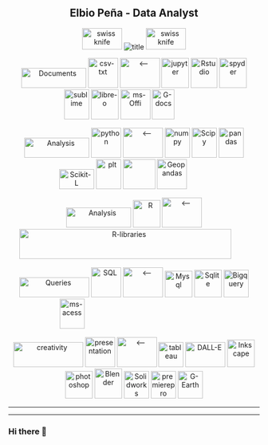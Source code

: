 <H2 align="center"> Elbio Peña - Data Analyst </H3>
<p align="center">
 <img alt="swiss knife" src="https://user-images.githubusercontent.com/110791809/201522585-06804049-f418-441a-a73a-847abc462f73.gif" width="80" height="43">
 <img alt="title" src="https://user-images.githubusercontent.com/110791809/202304398-175faff1-974f-4c63-9040-a5aed3ee955e.png">
 <img alt="swiss knife" src="https://user-images.githubusercontent.com/110791809/201522585-06804049-f418-441a-a73a-847abc462f73.gif" width="80" height="43" >
</p>
<div  align="center" backgroun="#ccddcc"> 
<p>
  <img alt="Documents" src="https://user-images.githubusercontent.com/110791809/202486624-dea06b8b-d36d-4847-b33c-fcb619308e48.png" width=130 height=40>
  <img alt="csv-txt" src="https://user-images.githubusercontent.com/110791809/201526502-18edea89-bfe7-4843-9089-58c1c268a256.png" width="60" height="60" >
  <img alt="<--" src="https://user-images.githubusercontent.com/110791809/202056244-49761759-68ed-4cb5-a925-21076212d254.jpg" width=80 height=60>
  <img alt="jupyter" src="https://user-images.githubusercontent.com/110791809/201928917-9f346895-3cbf-4c14-bad6-4aaac3ca6122.png" width=55 height=60>
  <img alt="Rstudio" src="https://user-images.githubusercontent.com/110791809/201929062-d01c4c35-24b0-4b64-b869-b586fb10e9f7.png" width=53 height=60>
  <img alt="spyder" src="https://user-images.githubusercontent.com/110791809/201931871-98a1837a-858c-476b-818e-b15812980c44.png" width=55 height=60>
  <img alt="sublime"src="https://user-images.githubusercontent.com/110791809/201934316-6d7fea8b-f92d-4e07-84eb-5f62a44d5061.png" width=50 height=60>
  <img alt="libre-o" src="https://user-images.githubusercontent.com/110791809/202013555-f3e6acce-962e-4e76-bb53-d93ab8b4d4e6.png" width=55 height=60>
  <img alt="ms-Offi" src="https://user-images.githubusercontent.com/110791809/202021108-689bb031-d84b-456f-bafc-4df545598459.png" width=60 height=60>
  <img alt="G-docs" src="https://user-images.githubusercontent.com/110791809/202031081-287dc0ac-3307-4bfe-87e4-e2c8654f75b3.png" width=45 height=60>
  <img alt="fill" src="https://user-images.githubusercontent.com/110791809/202456433-e5cd699c-90fb-44b4-8187-dca138db345e.png" width=55 height=2>
</p>
<p>
  <img alt="Analysis" src="https://user-images.githubusercontent.com/110791809/202342965-55fd7108-e0fe-42f4-aac2-c7e3d9f8d50b.png" width=130 height=40>
  <img alt="python" src="https://user-images.githubusercontent.com/110791809/201528672-70a4a688-015a-4591-9615-f1eb864837f9.jpg" width="60" height="60">
  <img alt="<--" src="https://user-images.githubusercontent.com/110791809/202056244-49761759-68ed-4cb5-a925-21076212d254.jpg" width=80 height=60>
  <img alt="numpy" src="https://user-images.githubusercontent.com/110791809/202039116-3f118ad8-332f-4252-940e-aa4e8509412d.png" width=50 height=60>
  <img alt="Scipy" src="https://user-images.githubusercontent.com/110791809/202037964-924fd406-456c-45fa-b191-26c486abdf72.jpg" width=50 height=60>
  <img alt="pandas" src="https://user-images.githubusercontent.com/110791809/202039797-8e4b398e-c508-4631-9f67-70bda7354c19.png" width=50 height=60>
  <img alt="Scikit-L" src="https://user-images.githubusercontent.com/110791809/202054116-2285628c-5001-4f61-99b9-c3ed0c61e749.png" width=70 height=40>
  <img alt="plt" src="https://user-images.githubusercontent.com/110791809/202041058-b746466c-efe7-45b8-8f84-2831d1e66f94.png" width=50 height=60>
  <img al="seaborn" src="https://user-images.githubusercontent.com/110791809/202046527-074d88e8-5745-4e58-9887-ae1ad40c1719.png" width=65 height=60>
  <img alt="Geopandas" src="https://user-images.githubusercontent.com/110791809/202053294-715820fb-1bd2-4268-8146-b04ecdb6cc6a.png" width=60 height=60>
  <img alt="fill" src="https://user-images.githubusercontent.com/110791809/202456433-e5cd699c-90fb-44b4-8187-dca138db345e.png" width=40 height=2>
</p>
<p>
  <img alt="Analysis" src="https://user-images.githubusercontent.com/110791809/202342965-55fd7108-e0fe-42f4-aac2-c7e3d9f8d50b.png" width=130 height=40>
  <img alt="R" src="https://user-images.githubusercontent.com/110791809/201529183-9d7b3951-0d92-42f9-9430-f1a9cda00b08.jpg" width="55" height="55">
  <img alt="<--" src="https://user-images.githubusercontent.com/110791809/202056244-49761759-68ed-4cb5-a925-21076212d254.jpg" width=80 height=60>
  <img alt="R-libraries" src="https://user-images.githubusercontent.com/110791809/202172555-9073f91f-ed88-4f99-b04d-3a9a13805e45.png" width=425 height=60>
  <img alt="fill" src="https://user-images.githubusercontent.com/110791809/202456433-e5cd699c-90fb-44b4-8187-dca138db345e.png" width=32 height=2>
</p>
<p>
  <img alt="Queries" src="https://user-images.githubusercontent.com/110791809/202457301-3f401902-c0e0-48d1-8530-e586ff2179fe.png" width=140 height=40>
  <img alt="SQL" src="https://user-images.githubusercontent.com/110791809/202345354-c34ccbc6-9f46-43b3-b2f6-3caa1f001d04.png" width="60" height="60">
  <img alt="<--" src="https://user-images.githubusercontent.com/110791809/202056244-49761759-68ed-4cb5-a925-21076212d254.jpg" width=80 height=60>
  <img alt="Mysql" src="https://user-images.githubusercontent.com/110791809/202176175-5480fe6f-407c-4b5d-86f4-5bd71cec4543.png" width=55 height=53>
  <img alt="Sqlite" src="https://user-images.githubusercontent.com/110791809/202175610-5f5c5765-f0ac-4cbf-a6db-20164b34a7bb.png" width=55 height=55>
  <img alt="Bigquery" src="https://user-images.githubusercontent.com/110791809/202177357-ed78991c-41e4-44f7-969d-b49587860bb8.png" width=50 height=55>
  <img alt="ms-acess" src="https://user-images.githubusercontent.com/110791809/202344418-b500d934-81a2-4435-a733-aa921a67e9a7.jpg" width=50 height=60>
  <img alt="fill" src="https://user-images.githubusercontent.com/110791809/202456433-e5cd699c-90fb-44b4-8187-dca138db345e.png" width=245 height=2>
</p>
<p>
  <img alt="creativity" src="https://user-images.githubusercontent.com/110791809/202560584-063f7e21-4b38-4feb-879f-99639ec05503.png" width=140 height=50>
  <img alt= "presentation" src="https://user-images.githubusercontent.com/110791809/202204264-68025708-8a2c-4464-84af-5ab6614fd362.png" width=60 height=60>
  <img alt="<--" src="https://user-images.githubusercontent.com/110791809/202056244-49761759-68ed-4cb5-a925-21076212d254.jpg" width=80 height=60>
  <img alt="tableau" src="https://user-images.githubusercontent.com/110791809/202204387-dff64b19-4dc0-48bd-b6ec-624a6d449e2e.png" width=50 height=50> 
  <img alt="DALL-E" src="https://user-images.githubusercontent.com/110791809/202479803-abf9a837-a984-47c6-863b-71874d6e84bd.jpg" width=80 height=50>
  <img alt="Inkscape" src="https://user-images.githubusercontent.com/110791809/202286452-cde5249f-398e-4f38-9931-c7467b01cf22.png" width=55 height=55>
  <img alt="photoshop" src="https://user-images.githubusercontent.com/110791809/202286501-638ddd5d-5ccf-43f5-bb3e-a4b681284df4.png" width=55 height=55>
  <img alt="Blender" src="https://user-images.githubusercontent.com/110791809/202286626-385c2f1f-e04b-47d7-8c45-059731050bd6.png" width=55 height=60>
  <img alt="Solidworks" src="https://user-images.githubusercontent.com/110791809/202288776-f9feb07d-75ac-4db0-865b-d80d1bfcf158.jpg" width=50 height=55>
  <img alt="premierepro" src="https://user-images.githubusercontent.com/110791809/202286686-0e41453c-bd5b-4b5c-9aa3-9d35753985f0.png" width=50 height=55>
  <img alt="G-Earth" src="https://user-images.githubusercontent.com/110791809/202481514-0c241e10-b010-40ed-badc-7c82b35108c7.png" width=50 height=55>
</p>
</div> 
<hr size="3" nonshade>
<hline>

---

### Hi there 👋

<!--
**elbiop/elbiop** is a ✨ _special_ ✨ repository because its `README.md` (this file) appears on your GitHub profile.

Here are some ideas to get you started:

- 🔭 I’m currently working on ...
- 🌱 I’m currently learning ...
- 👯 I’m looking to collaborate on ...
- 🤔 I’m looking for help with ...
- 💬 Ask me about ...
- 📫 How to reach me: ...
- 😄 Pronouns: ...
- ⚡ Fun fact: ...
-->
